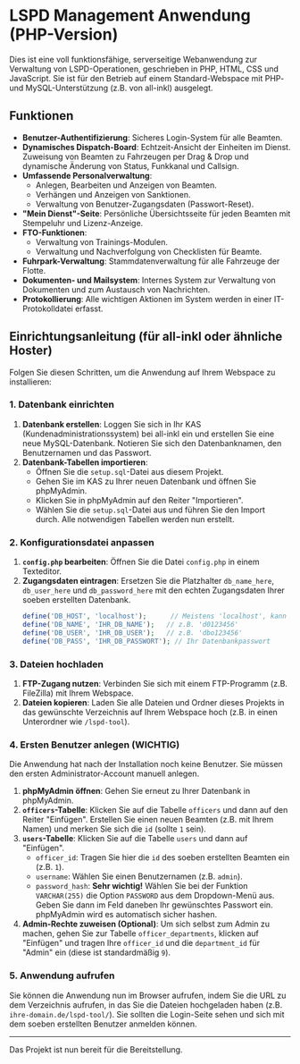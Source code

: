 # LSPD Management Anwendung (PHP-Version)

Dies ist eine voll funktionsfähige, serverseitige Webanwendung zur Verwaltung von LSPD-Operationen, geschrieben in PHP, HTML, CSS und JavaScript. Sie ist für den Betrieb auf einem Standard-Webspace mit PHP- und MySQL-Unterstützung (z.B. von all-inkl) ausgelegt.

## Funktionen

*   **Benutzer-Authentifizierung**: Sicheres Login-System für alle Beamten.
*   **Dynamisches Dispatch-Board**: Echtzeit-Ansicht der Einheiten im Dienst. Zuweisung von Beamten zu Fahrzeugen per Drag & Drop und dynamische Änderung von Status, Funkkanal und Callsign.
*   **Umfassende Personalverwaltung**:
    *   Anlegen, Bearbeiten und Anzeigen von Beamten.
    *   Verhängen und Anzeigen von Sanktionen.
    *   Verwaltung von Benutzer-Zugangsdaten (Passwort-Reset).
*   **"Mein Dienst"-Seite**: Persönliche Übersichtsseite für jeden Beamten mit Stempeluhr und Lizenz-Anzeige.
*   **FTO-Funktionen**:
    *   Verwaltung von Trainings-Modulen.
    *   Verwaltung und Nachverfolgung von Checklisten für Beamte.
*   **Fuhrpark-Verwaltung**: Stammdatenverwaltung für alle Fahrzeuge der Flotte.
*   **Dokumenten- und Mailsystem**: Internes System zur Verwaltung von Dokumenten und zum Austausch von Nachrichten.
*   **Protokollierung**: Alle wichtigen Aktionen im System werden in einer IT-Protokolldatei erfasst.

## Einrichtungsanleitung (für all-inkl oder ähnliche Hoster)

Folgen Sie diesen Schritten, um die Anwendung auf Ihrem Webspace zu installieren:

### 1. Datenbank einrichten

1.  **Datenbank erstellen**: Loggen Sie sich in Ihr KAS (Kundenadministrationssystem) bei all-inkl ein und erstellen Sie eine neue MySQL-Datenbank. Notieren Sie sich den Datenbanknamen, den Benutzernamen und das Passwort.
2.  **Datenbank-Tabellen importieren**:
    *   Öffnen Sie die `setup.sql`-Datei aus diesem Projekt.
    *   Gehen Sie im KAS zu Ihrer neuen Datenbank und öffnen Sie phpMyAdmin.
    *   Klicken Sie in phpMyAdmin auf den Reiter "Importieren".
    *   Wählen Sie die `setup.sql`-Datei aus und führen Sie den Import durch. Alle notwendigen Tabellen werden nun erstellt.

### 2. Konfigurationsdatei anpassen

1.  **`config.php` bearbeiten**: Öffnen Sie die Datei `config.php` in einem Texteditor.
2.  **Zugangsdaten eintragen**: Ersetzen Sie die Platzhalter `db_name_here`, `db_user_here` und `db_password_here` mit den echten Zugangsdaten Ihrer soeben erstellten Datenbank.
    ```php
    define('DB_HOST', 'localhost');      // Meistens 'localhost', kann bei all-inkl abweichen.
    define('DB_NAME', 'IHR_DB_NAME');   // z.B. 'd0123456'
    define('DB_USER', 'IHR_DB_USER');   // z.B. 'dbo123456'
    define('DB_PASS', 'IHR_DB_PASSWORT'); // Ihr Datenbankpasswort
    ```

### 3. Dateien hochladen

1.  **FTP-Zugang nutzen**: Verbinden Sie sich mit einem FTP-Programm (z.B. FileZilla) mit Ihrem Webspace.
2.  **Dateien kopieren**: Laden Sie alle Dateien und Ordner dieses Projekts in das gewünschte Verzeichnis auf Ihrem Webspace hoch (z.B. in einen Unterordner wie `/lspd-tool`).

### 4. Ersten Benutzer anlegen (WICHTIG)

Die Anwendung hat nach der Installation noch keine Benutzer. Sie müssen den ersten Administrator-Account manuell anlegen.

1.  **phpMyAdmin öffnen**: Gehen Sie erneut zu Ihrer Datenbank in phpMyAdmin.
2.  **`officers`-Tabelle**: Klicken Sie auf die Tabelle `officers` und dann auf den Reiter "Einfügen". Erstellen Sie einen neuen Beamten (z.B. mit Ihrem Namen) und merken Sie sich die `id` (sollte `1` sein).
3.  **`users`-Tabelle**: Klicken Sie auf die Tabelle `users` und dann auf "Einfügen".
    *   `officer_id`: Tragen Sie hier die `id` des soeben erstellten Beamten ein (z.B. `1`).
    *   `username`: Wählen Sie einen Benutzernamen (z.B. `admin`).
    *   `password_hash`: **Sehr wichtig!** Wählen Sie bei der Funktion `VARCHAR(255)` die Option `PASSWORD` aus dem Dropdown-Menü aus. Geben Sie dann im Feld daneben Ihr gewünschtes Passwort ein. phpMyAdmin wird es automatisch sicher hashen.
4.  **Admin-Rechte zuweisen (Optional)**: Um sich selbst zum Admin zu machen, gehen Sie zur Tabelle `officer_departments`, klicken auf "Einfügen" und tragen Ihre `officer_id` und die `department_id` für "Admin" ein (diese ist standardmäßig `9`).

### 5. Anwendung aufrufen

Sie können die Anwendung nun im Browser aufrufen, indem Sie die URL zu dem Verzeichnis aufrufen, in das Sie die Dateien hochgeladen haben (z.B. `ihre-domain.de/lspd-tool/`). Sie sollten die Login-Seite sehen und sich mit dem soeben erstellten Benutzer anmelden können.

---
Das Projekt ist nun bereit für die Bereitstellung.